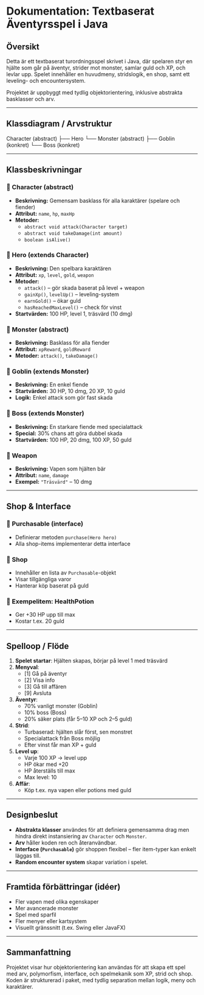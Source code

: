 # Dokumentation: Textbaserat Äventyrsspel i Java

## Översikt

Detta är ett textbaserat turordningsspel skrivet i Java, där spelaren styr en hjälte som går på äventyr, strider mot monster, samlar guld och XP, och levlar upp. Spelet innehåller en huvudmeny, stridslogik, en shop, samt ett leveling- och encountersystem.

Projektet är uppbyggt med tydlig objektorientering, inklusive abstrakta basklasser och arv.

---

## Klassdiagram / Arvstruktur

Character (abstract)
├── Hero
└── Monster (abstract)
├── Goblin (konkret)
└── Boss (konkret)

---

## Klassbeskrivningar

### 🔹 Character (abstract)
- **Beskrivning:** Gemensam basklass för alla karaktärer (spelare och fiender)
- **Attribut:** `name`, `hp`, `maxHp`
- **Metoder:**
    - `abstract void attack(Character target)`
    - `abstract void takeDamage(int amount)`
    - `boolean isAlive()`

### 🔹 Hero (extends Character)
- **Beskrivning:** Den spelbara karaktären
- **Attribut:** `xp`, `level`, `gold`, `weapon`
- **Metoder:**
    - `attack()` – gör skada baserat på level + weapon
    - `gainXp()`, `levelUp()` – leveling-system
    - `earnGold()` – ökar guld
    - `hasReachedMaxLevel()` – check för vinst
- **Startvärden:** 100 HP, level 1, träsvärd (10 dmg)

### 🔹 Monster (abstract)
- **Beskrivning:** Basklass för alla fiender
- **Attribut:** `xpReward`, `goldReward`
- **Metoder:** `attack()`, `takeDamage()`

### 🔹 Goblin (extends Monster)
- **Beskrivning:** En enkel fiende
- **Startvärden:** 30 HP, 10 dmg, 20 XP, 10 guld
- **Logik:** Enkel attack som gör fast skada

### 🔹 Boss (extends Monster)
- **Beskrivning:** En starkare fiende med specialattack
- **Special:** 30% chans att göra dubbel skada
- **Startvärden:** 100 HP, 20 dmg, 100 XP, 50 guld

### 🔹 Weapon
- **Beskrivning:** Vapen som hjälten bär
- **Attribut:** `name`, `damage`
- **Exempel:** `"Träsvärd"` – 10 dmg

---

## Shop & Interface

### 🔹 Purchasable (interface)
- Definierar metoden `purchase(Hero hero)`
- Alla shop-items implementerar detta interface

### 🔹 Shop
- Innehåller en lista av `Purchasable`-objekt
- Visar tillgängliga varor
- Hanterar köp baserat på guld

### 🔹 Exempelitem: HealthPotion
- Ger +30 HP upp till max
- Kostar t.ex. 20 guld

---

## Spelloop / Flöde

1. **Spelet startar**: Hjälten skapas, börjar på level 1 med träsvärd
2. **Menyval**:
    - [1] Gå på äventyr
    - [2] Visa info
    - [3] Gå till affären
    - [9] Avsluta
3. **Äventyr**:
    - 70% vanligt monster (Goblin)
    - 10% boss (Boss)
    - 20% säker plats (får 5–10 XP och 2–5 guld)
4. **Strid**:
    - Turbaserad: hjälten slår först, sen monstret
    - Specialattack från Boss möjlig
    - Efter vinst får man XP + guld
5. **Level up**:
    - Varje 100 XP → level upp
    - HP ökar med +20
    - HP återställs till max
    - Max level: 10
6. **Affär**:
    - Köp t.ex. nya vapen eller potions med guld

---

## Designbeslut

- **Abstrakta klasser** användes för att definiera gemensamma drag men hindra direkt instansiering av `Character` och `Monster`.
- **Arv** håller koden ren och återanvändbar.
- **Interface (`Purchasable`)** gör shoppen flexibel – fler item-typer kan enkelt läggas till.
- **Random encounter system** skapar variation i spelet.

---

## Framtida förbättringar (idéer)

- Fler vapen med olika egenskaper
- Mer avancerade monster
- Spel med sparfil
- Fler menyer eller kartsystem
- Visuellt gränssnitt (t.ex. Swing eller JavaFX)

---

## Sammanfattning

Projektet visar hur objektorientering kan användas för att skapa ett spel med arv, polymorfism, interface, och spelmekanik som XP, strid och shop. Koden är strukturerad i paket, med tydlig separation mellan logik, meny och karaktärer.
